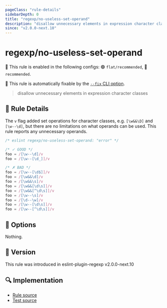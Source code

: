 ```yaml
---
pageClass: "rule-details"
sidebarDepth: 0
title: "regexp/no-useless-set-operand"
description: "disallow unnecessary elements in expression character classes"
since: "v2.0.0-next.10"
---
```

# regexp/no-useless-set-operand

💼 This rule is enabled in the following configs: 🟢 `flat/recommended`, 🔵 `recommended`.

🔧 This rule is automatically fixable by the [`--fix` CLI option](https://eslint.org/docs/latest/user-guide/command-line-interface#--fix).

<!-- end auto-generated rule header -->

> disallow unnecessary elements in expression character classes

## :book: Rule Details

The `v` flag added set operations for character classes, e.g. `[\w&&\D]` and `[\w--\d]`, but there are no limitations on what operands can be used. This rule reports any unnecessary operands.

<eslint-code-block fix>

```js
/* eslint regexp/no-useless-set-operand: "error" */

/* ✓ GOOD */
foo = /[\w--\d]/v
foo = /[\w--[\d_]]/v

/* ✗ BAD */
foo = /[\w--[\d$]]/v
foo = /[\w&&\d]/v
foo = /[\w&&\s]/v
foo = /[\w&&[\d\s]]/v
foo = /[\w&&[^\d\s]]/v
foo = /[\w--\s]/v
foo = /[\d--\w]/v
foo = /[\w--[\d\s]]/v
foo = /[\w--[^\d\s]]/v

```

</eslint-code-block>

## :wrench: Options

Nothing.

## :rocket: Version

This rule was introduced in eslint-plugin-regexp v2.0.0-next.10

## :mag: Implementation

- [Rule source](https://github.com/ota-meshi/eslint-plugin-regexp/blob/master/lib/rules/no-useless-set-operand.ts)
- [Test source](https://github.com/ota-meshi/eslint-plugin-regexp/blob/master/tests/lib/rules/no-useless-set-operand.ts)
